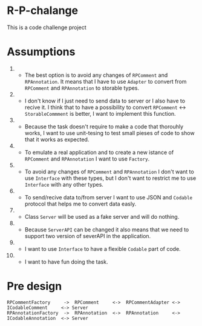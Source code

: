 # R-P-chalange
This is a code challenge project


# Assumptions
1. - The best option is to avoid any changes of `RPComment` and `RPAnnotation`. It means that I have to use `Adapter` to convert from `RPComment` and `RPAnnotation` to storable types.
2. - I don't know if I just need to send data to server or I also have to recive it. I think that to have a possibility to convert `RPComment` <-> `StorableCommment` is better, I want to implement this function.
3. - Because the task doesn't require to make a code that thorouhly works, I want to use unit-tesing to test small pieses of code to show that it works as expected.
4. - To emulate a real application and to create a new istance of `RPComment` and `RPAnnotation` I want to use `Factory`.
5. - To avoid any changes of `RPComment` and `RPAnnotation` I don't want to use `Interface` with these types, but I don't want to restrict me to use `Interface` with any other types.
6. - To send/recive data to/from server I want to use JSON and `Codable` protocol that helps me to convert data easly.
7. - Class `Server` will be used as a fake server and will do nothing.
8. - Because `ServerAPI` can be changed it also means that we need to support two version of severAPI in the application.
9. - I want to use `Interface` to have a flexible `Codable` part of code.
10. - I want to have fun doing the task.

# Pre design
```
RPCommentFactory     ->  RPComment     <->  RPCommentAdapter <-> ICodableComment     <-> Server
RPAnnotationFactory  ->  RPAnnotation  <->  RPAnnotation     <-> ICodableAnnotation  <-> Server
```
